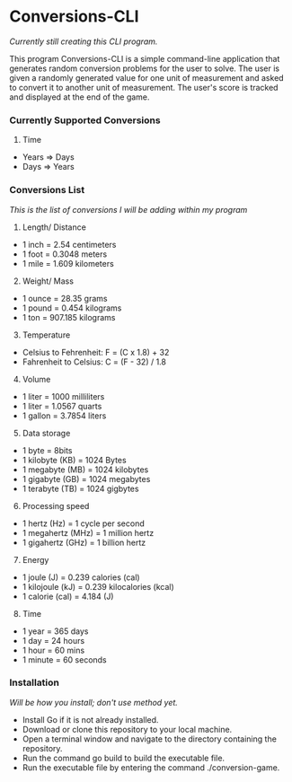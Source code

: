 # Conversions-CLI

*Currently still creating this CLI program.*

This program Conversions-CLI is a simple command-line application that generates random conversion problems for the user to solve. The user is given a randomly generated value for one unit of measurement and asked to convert it to another unit of measurement. The user's score is tracked and displayed at the end of the game.


### Currently Supported Conversions 
1. Time 
- Years => Days 
- Days => Years

### Conversions List 
*This is the list of conversions I will be adding within my program*

1. Length/ Distance
- 1 inch = 2.54 centimeters
- 1 foot = 0.3048 meters
- 1 mile = 1.609 kilometers

2. Weight/ Mass
- 1 ounce = 28.35 grams
- 1 pound = 0.454 kilograms
- 1 ton = 907.185 kilograms

3. Temperature
- Celsius to Fehrenheit: F = (C x 1.8) + 32
- Fahrenheit to Celsius: C = (F - 32) / 1.8

4. Volume
- 1 liter = 1000 milliliters
- 1 liter = 1.0567 quarts
- 1 gallon = 3.7854 liters

5. Data storage
- 1 byte = 8bits
- 1 kilobyte (KB) = 1024 Bytes
- 1 megabyte (MB) = 1024 kilobytes
- 1 gigabyte (GB) = 1024 megabytes
- 1 terabyte (TB) = 1024 gigbytes

6. Processing speed
- 1 hertz (Hz) = 1 cycle per second
- 1 megahertz (MHz) = 1 million hertz
- 1 gigahertz (GHz) = 1 billion hertz

7. Energy
- 1 joule (J) = 0.239 calories (cal)
- 1 kilojoule (kJ) = 0.239 kilocalories (kcal)
- 1 calorie (cal) = 4.184 (J)

8. Time 
- 1 year = 365 days
- 1 day = 24 hours
- 1 hour = 60 mins
- 1 minute = 60 seconds


### Installation
*Will be how you install; don't use method yet.*
- Install Go if it is not already installed.
- Download or clone this repository to your local machine.
- Open a terminal window and navigate to the directory containing the repository.
- Run the command go build to build the executable file.
- Run the executable file by entering the command ./conversion-game.
 
